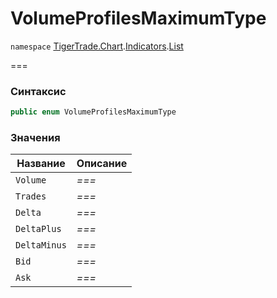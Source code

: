 # VolumeProfilesMaximumType

`namespace` [TigerTrade.Chart](../../../../).[Indicators](../).[List](./)

\===

### Синтаксис

```csharp
public enum VolumeProfilesMaximumType
```

### Значения

| Название     | Описание |
| ------------ | -------- |
| `Volume`     | _===_    |
| `Trades`     | _===_    |
| `Delta`      | _===_    |
| `DeltaPlus`  | _===_    |
| `DeltaMinus` | _===_    |
| `Bid`        | _===_    |
| `Ask`        | _===_    |
